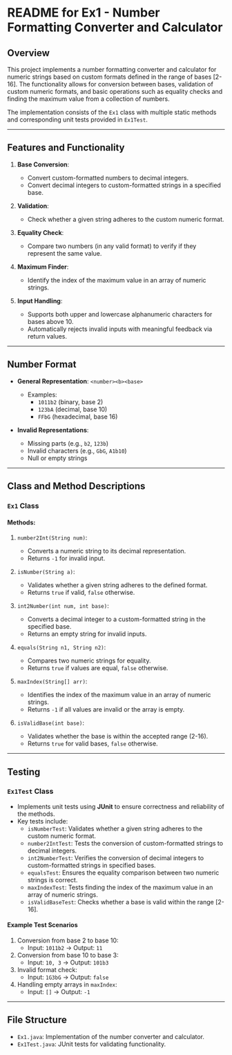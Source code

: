 # README for Ex1 - Number Formatting Converter and Calculator

## Overview
This project implements a number formatting converter and calculator for numeric strings based on custom formats defined in the range of bases [2-16]. The functionality allows for conversion between bases, validation of custom numeric formats, and basic operations such as equality checks and finding the maximum value from a collection of numbers.

The implementation consists of the `Ex1` class with multiple static methods and corresponding unit tests provided in `Ex1Test`.

---

## Features and Functionality
1. **Base Conversion**:
    - Convert custom-formatted numbers to decimal integers.
    - Convert decimal integers to custom-formatted strings in a specified base.

2. **Validation**:
    - Check whether a given string adheres to the custom numeric format.

3. **Equality Check**:
    - Compare two numbers (in any valid format) to verify if they represent the same value.

4. **Maximum Finder**:
    - Identify the index of the maximum value in an array of numeric strings.

5. **Input Handling**:
    - Supports both upper and lowercase alphanumeric characters for bases above 10.
    - Automatically rejects invalid inputs with meaningful feedback via return values.

---

## Number Format
- **General Representation**: `<number><b><base>`
    - Examples:
      - `1011b2` (binary, base 2)
      - `123bA` (decimal, base 10)
      - `FFbG` (hexadecimal, base 16)

- **Invalid Representations**:
    - Missing parts (e.g., `b2`, `123b`)
    - Invalid characters (e.g., `GbG`, `A1b10`)
    - Null or empty strings

---

## Class and Method Descriptions
### `Ex1` Class
#### **Methods:**
1. `number2Int(String num)`:
   - Converts a numeric string to its decimal representation.
   - Returns `-1` for invalid input.

2. `isNumber(String a)`:
   - Validates whether a given string adheres to the defined format.
   - Returns `true` if valid, `false` otherwise.

3. `int2Number(int num, int base)`:
   - Converts a decimal integer to a custom-formatted string in the specified base.
   - Returns an empty string for invalid inputs.

4. `equals(String n1, String n2)`:
   - Compares two numeric strings for equality.
   - Returns `true` if values are equal, `false` otherwise.

5. `maxIndex(String[] arr)`:
   - Identifies the index of the maximum value in an array of numeric strings.
   - Returns `-1` if all values are invalid or the array is empty.

6. `isValidBase(int base)`:
   - Validates whether the base is within the accepted range (2-16).
   - Returns `true` for valid bases, `false` otherwise.

---

## Testing
### `Ex1Test` Class
- Implements unit tests using **JUnit** to ensure correctness and reliability of the methods.
- Key tests include:
  - `isNumberTest`: Validates whether a given string adheres to the custom numeric format.
  - `number2IntTest`: Tests the conversion of custom-formatted strings to decimal integers.
  - `int2NumberTest`: Verifies the conversion of decimal integers to custom-formatted strings in specified bases.
  - `equalsTest`: Ensures the equality comparison between two numeric strings is correct.
  - `maxIndexTest`: Tests finding the index of the maximum value in an array of numeric strings.
  - `isValidBaseTest`: Checks whether a base is valid within the range [2-16].

#### Example Test Scenarios
1. Conversion from base 2 to base 10:
    - Input: `1011b2` -> Output: `11`
2. Conversion from base 10 to base 3:
    - Input: `10, 3` -> Output: `101b3`
3. Invalid format check:
    - Input: `1G3bG` -> Output: `false`
4. Handling empty arrays in `maxIndex`:
    - Input: `[]` -> Output: `-1`
---

## File Structure
- `Ex1.java`: Implementation of the number converter and calculator.
- `Ex1Test.java`: JUnit tests for validating functionality.
